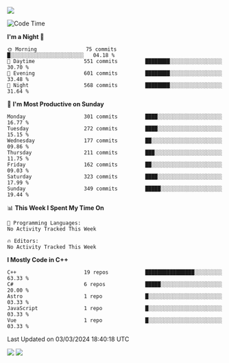 ![](https://komarev.com/ghpvc/?username=lilpidgey&color=red)
<!--START_SECTION:waka-->
![Code Time](http://img.shields.io/badge/Code%20Time-1%2C491%20hrs%2018%20mins-blue)

**I'm a Night 🦉** 

```text
🌞 Morning                75 commits          █░░░░░░░░░░░░░░░░░░░░░░░░   04.18 % 
🌆 Daytime                551 commits         ████████░░░░░░░░░░░░░░░░░   30.70 % 
🌃 Evening                601 commits         ████████░░░░░░░░░░░░░░░░░   33.48 % 
🌙 Night                  568 commits         ████████░░░░░░░░░░░░░░░░░   31.64 % 
```
📅 **I'm Most Productive on Sunday** 

```text
Monday                   301 commits         ████░░░░░░░░░░░░░░░░░░░░░   16.77 % 
Tuesday                  272 commits         ████░░░░░░░░░░░░░░░░░░░░░   15.15 % 
Wednesday                177 commits         ██░░░░░░░░░░░░░░░░░░░░░░░   09.86 % 
Thursday                 211 commits         ███░░░░░░░░░░░░░░░░░░░░░░   11.75 % 
Friday                   162 commits         ██░░░░░░░░░░░░░░░░░░░░░░░   09.03 % 
Saturday                 323 commits         ████░░░░░░░░░░░░░░░░░░░░░   17.99 % 
Sunday                   349 commits         █████░░░░░░░░░░░░░░░░░░░░   19.44 % 
```


📊 **This Week I Spent My Time On** 

```text
💬 Programming Languages: 
No Activity Tracked This Week

🔥 Editors: 
No Activity Tracked This Week
```

**I Mostly Code in C++** 

```text
C++                      19 repos            ████████████████░░░░░░░░░   63.33 % 
C#                       6 repos             █████░░░░░░░░░░░░░░░░░░░░   20.00 % 
Astro                    1 repo              █░░░░░░░░░░░░░░░░░░░░░░░░   03.33 % 
JavaScript               1 repo              █░░░░░░░░░░░░░░░░░░░░░░░░   03.33 % 
Vue                      1 repo              █░░░░░░░░░░░░░░░░░░░░░░░░   03.33 % 
```




 Last Updated on 03/03/2024 18:40:18 UTC
<!--END_SECTION:waka-->
![](https://hit.yhype.me/github/profile?user_id=42968544)
![](https://komarev.com/ghpvc/?lilpidgey)
